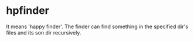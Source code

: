# hpfinder
It means 'happy finder'.
The finder can find something in the specified dir's files and its son dir recursively.
